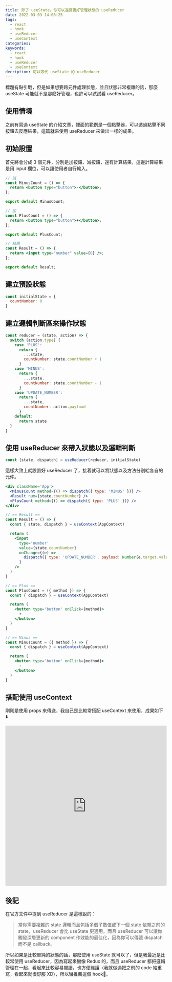 ```yaml
---
title: 除了 useState，你可以選擇更好管理狀態的 useReducer
date: 2022-03-03 14:08:25
tags:
  - react
  - hook
  - useReducer
  - useContext
categories:
keywords:
  - react
  - hook
  - useReducer
  - useContext
decription: 可以取代 useState 的 useReducer
---
```


標題有點引戰，但是如果想要跨元件處理狀態，並且狀態非常複雜的話，那麼 useState 可能就不是那麼好管理，也許可以試試看 useReducer。

<!--more-->

## 使用情境

之前有寫過 useState 的介紹文章，裡面的範例是一個點擊器，可以透過點擊不同按鈕去反應結果，這篇就來使用 useReducer 來做出一樣的成果。

## 初始設置

首先將會分成 3 個元件，分別是加按鈕、減按鈕，還有計算結果，這邊計算結果是用 input 欄位，可以讓使用者自行輸入。

```jsx
// 減
const MinusCount = () => {
  return <button type="button">-</button>;
};

export default MinusCount;

// 加
const PlusCount = () => {
  return <button type="button">+</button>;
};

export default PlusCount;

// 結果
const Result = () => {
  return <input type="number" value={0} />;
};

export default Result;
```

## 建立預設狀態

```jsx
const initialState = {
  countNumber: 0
}
```

## 建立邏輯判斷區來操作狀態

```jsx
const reducer = (state, action) => {
  switch (action.type) {
    case 'PLUS':
      return {
        ...state,
        countNumber: state.countNumber + 1
      }
    case 'MINUS':
      return {
        ...state,
        countNumber: state.countNumber - 1
      }
    case 'UPDATE_NUMBER':
      return {
        ...state,
        countNumber: action.payload
      }
    default:
      return state
  }
}
```

## 使用 useReducer 來帶入狀態以及邏輯判斷

```jsx
const [state, dispatch] = useReducer(reducer, initialState)
```

這樣大致上就設置好 useReducer 了，接着就可以將狀態以及方法分別給各自的元件。

```jsx
<div className='App'>
  <MinusCount method={() => dispatch({ type: 'MINUS' })} />
  <Result num={state.countNumber} />
  <PlusCount method={() => dispatch({ type: 'PLUS' })} />
</div>
```

```jsx
// == Result ==
const Result = () => {
  const { state, dispatch } = useContext(AppContext)

  return (
    <input
      type='number'
      value={state.countNumber}
      onChange={(e) =>
        dispatch({ type: 'UPDATE_NUMBER', payload: Number(e.target.value) })
      }
    />
  )
}

// == Plus ==
const PlusCount = ({ method }) => {
  const { dispatch } = useContext(AppContext)

  return (
    <button type='button' onClick={method}>
      +
    </button>
  )
}

// == Minus ==
const MinusCount = ({ method }) => {
  const { dispatch } = useContext(AppContext)

  return (
    <button type='button' onClick={method}>
      -
    </button>
  )
}
```

## 搭配使用 useContext

剛剛是使用 props 來傳送，我自己是比較常搭配 useContext 來使用，成果如下 ⬇️

<iframe src="https://codesandbox.io/embed/usereducer-example-sc27x0?fontsize=14&hidenavigation=1&theme=dark"
     style="width:100%; height:500px; border:0; border-radius: 4px; overflow:hidden;"
     title="useReducer-example"
     allow="accelerometer; ambient-light-sensor; camera; encrypted-media; geolocation; gyroscope; hid; microphone; midi; payment; usb; vr; xr-spatial-tracking"
     sandbox="allow-forms allow-modals allow-popups allow-presentation allow-same-origin allow-scripts"
   ></iframe>

## 後記

在官方文件中提到 useReducer 是這樣說的：

> 當你需要複雜的 state 邏輯而且包括多個子數值或下一個 state 依賴之前的 state，useReducer 會比 useState 更適用。而且 useReducer 可以讓你觸發深層更新的 component 作效能的最佳化，因為你可以傳遞 dispatch 而不是 callback。

所以如果是比較單純的狀態的話，那麼使用 useState 就可以了，但是我最近是比較常使用 useReducer，因為寫起來蠻像 Redux 的，而且 useReducer 都把邏輯管理在一起，看起來比較容易閱讀，也方便維護（我就做過把之前的 code 給重寫，看起來就很舒服 XD），所以蠻推薦這個 hook👏。
